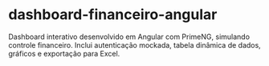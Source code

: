# dashboard-financeiro-angular
Dashboard interativo desenvolvido em Angular com PrimeNG, simulando controle financeiro. Inclui autenticação mockada, tabela dinâmica de dados, gráficos e exportação para Excel.
